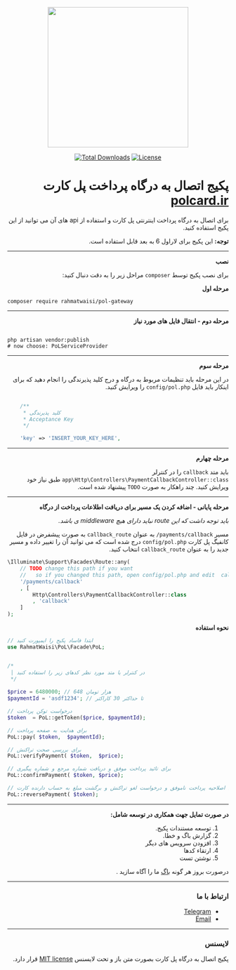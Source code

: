 <p align="center"><a href="https://polcard.ir" target="_blank"><img src="https://user-images.githubusercontent.com/20902452/120212204-f2169e80-c246-11eb-8301-ba12bc6b1037.png" width="320"></a></p>

<p align="center">
<a href="https://packagist.org/packages/rahmatwaisi/pol-gateway"><img src="https://img.shields.io/packagist/dt/rahmatwaisi/pol-gateway?style=for-the-badge&&logo=composer" alt="Total Downloads"></a>
<a href="https://packagist.org/packages/rahmatwaisi/pol-gateway"><img src="https://img.shields.io/packagist/l/rahmatwaisi/pol-gateway?style=for-the-badge&&" alt="License"></a>
</p>
<div dir="rtl">

# پکیج اتصال به درگاه پرداخت پل کارت [polcard.ir](https://polcard.ir/ipg.php)

برای اتصال به درگاه پرداخت اینترنتی پل کارت و استفاده از api های آن می توانید از این پکیج استفاده کنید.

**توجه:**
این پکیج برای لاراول 6 به بعد قابل استفاده است.

---

**نصب**

برای نصب پکیج توسط `composer` مراحل زیر را به دقت دنبال کنید:

**مرحله اول**
</div>
    
```shell
composer require rahmatwaisi/pol-gateway
```

---

<div dir="rtl">
    
**مرحله دوم - انتقال فایل های مورد نیاز**
    
</div>


```shell

php artisan vendor:publish
# now choose: PoLServiceProvider

```

---

<div dir="rtl">

**مرحله سوم**

در این مرحله باید تنظیمات مربوط به درگاه و درج کلید پذیرندگی را انجام دهید که برای اینکار باید فایل
`config/pol.php` را ویرایش کنید.

</div>

```php 
    
    /**
     * کلید پذیرندگی
     * Acceptance Key
     */

    'key' => 'INSERT_YOUR_KEY_HERE', 
```

---

<div dir="rtl">
    
**مرحله چهارم**

باید متد `callback` را در کنترلر `app\Http\Controllers\PaymentCallbackController::class` طبق نیاز خود ویرایش کنید.
چند راهکار به صورت `TODO` پیشنهاد شده است.

</div>

---

<div dir="rtl">

**مرحله پایانی - اضافه کردن یک مسیر برای دریافت اطلاعات پرداخت از درگاه**

_باید توجه داشت که این route نباید دارای هیچ middleware ی باشد._

مسیر `payments/callback/` به عنوان `callback_route` به صورت پیشفرض در فایل کانفیگ پل کارت `config/pol.php` درج شده است
که می توانید آن را تغییر داده و مسیر جدید را به عنوان `callback_route` انتخاب کنید.
</div>

```php
\Illuminate\Support\Facades\Route::any(
    // TODO change this path if you want
    //   so if you changed this path, open config/pol.php and edit  callback_route key.
    '/payments/callback'
    , [
        Http\Controllers\PaymentCallbackController::class
        , 'callback'
    ]
);
```

    
<div dir="rtl">    
    
**نحوه استفاده**
    
</div>

```php
// ابتدا فاساد پکیج را ایمپورت کنید
use RahmatWaisi\PoL\Facade\PoL;


/*
 | در کنترلر یا متد مورد نظر کدهای زیر را استفاده کنید
 */
 
$price = 6480000; // 648 هزار تومان
$paymentId = 'asdf1234'; // تا حداکثر 30 کاراکتر

// درخواست توکن پرداخت
$token  = PoL::getToken($price, $paymentId);

// برای هدایت به صفحه پرداخت
PoL::pay( $token,  $paymentId);

// برای بررسی صحت تراکنش
PoL::verifyPayment( $token,  $price);

// برای تائید پرداخت موفق و دریافت شماره مرجع و شماره پیگیری
PoL::confirmPayment( $token, $price);

// برای اصلاحیه پرداخت ناموفق و درخواست لغو تراکنش و برگشت مبلغ به حساب دارنده کارت
PoL::reversePayment( $token);
```


---

<div dir="rtl">
    
**در صورت تمایل جهت همکاری در توسعه شامل:**

1. توسعه مستندات پکیج.
2. گزارش باگ و خطا.
3. افزودن سرویس های دیگر
4. ارتقاء کدها
5. نوشتن تست

درصورت بروز هر گونه
[باگ](https://github.com/rahmatwaisi/pol/issues)
ما را آگاه سازید .

---

### ارتباط با ما

- [Telegram](https://t.me/rahmatwaisi)
- [Email](mailto:rahmatwaisi@gmail.com)

---
</div>



<div dir="rtl">

### لایسنس
    
<p align="center">

پکیج اتصال به درگاه پل کارت بصورت متن باز و تحت لایسنس [MIT license](https://opensource.org/licenses/MIT) قرار دارد.

</p>

</div>

